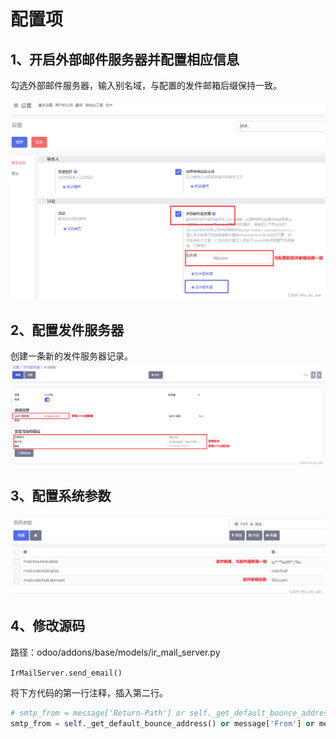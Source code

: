 # 配置项
## 1、开启外部邮件服务器并配置相应信息
勾选外部邮件服务器，输入别名域，与配置的发件邮箱后缀保持一致。

![](_image/outbox1.png)


## 2、配置发件服务器
创建一条新的发件服务器记录。  
![](_image/outbox2.png)

## 3、配置系统参数
![](_image/outbox3.png)

## 4、修改源码
路径：odoo/addons/base/models/ir_mail_server.py  

`IrMailServer.send_email()`  

将下方代码的第一行注释，插入第二行。

```python
# smtp_from = message['Return-Path'] or self._get_default_bounce_address() or message['From']
smtp_from = self._get_default_bounce_address() or message['From'] or message['Return-Path']
```
